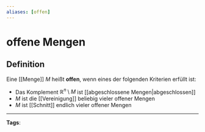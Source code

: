 ```yaml
---
aliases: [offen]
---
```


# offene Mengen

## Definition

Eine [[Menge]] $M$ heißt **offen**, wenn eines der folgenden Kriterien erfüllt ist:

- Das Komplement $\mathbb{R}^n \setminus M$ ist [[abgeschlossene Mengen|abgeschlossen]]
- $M$ ist die [[Vereinigung]] beliebig vieler offener Mengen
- $M$ ist [[Schnitt]] endlich vieler offener Mengen

---

**Tags**:
